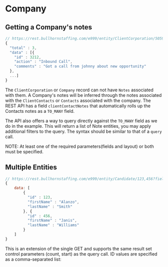 # Company

## Getting a Company's notes

``` javascript
// https://rest.bullhornstaffing.com/e999/entity/ClientCorporation/5059165/clientContactNotes?fields=id,action,comments
{
  "total" : 3,
  "data" : [{
    "id" : 3212,
    "action" : "Inbound Call",
    "comments" : "Got a call from johnny about new opportunity"
  },
  ...]
}
```

The `ClientCorporation` or `Company` record can not have `Notes` associated with them.  A Company's notes will be inferred through the notes associated with the `ClientContacts` or `Contacts` associated with the company.  The REST API has a field `clientContactNotes` that automatically rolls up the Contacts notes as a `TO_MANY` field.

The API also offers a way to query directly against the `TO_MANY` field as we do in the example.  This will return a list of Note entities, you may apply additional filters to the query.  The syntax should be similar to that of a `query` call.

NOTE: At least one of the required parameters(fields and layout) or both must be specified.

## Multiple Entities

``` javascript
// https://rest.bullhornstaffing.com/e999/entity/Candidate/123,456?fields=id,firstName,lastName
{
    data: [
        {
          "id" : 123,
          "firstName" : "Alanzo",
          "lastName" : "Smith"
        }, {
          "id" : 456,
          "firstName" : "Janis",
          "lastName" : "Williams"
        }
    ]
}
```

This is an extension of the single GET and supports the same result set control parameters (count, start) as the query call. ID values are specified as a comma-separated list:
